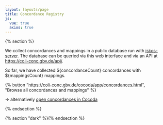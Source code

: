 ```yaml
---
layout: layouts/page
title: Concordance Registry
js:
  vue: true
  axios: true
---
```


{% section %}

We collect concordances and mappings in a public database run with
[jskos-server](https://github.com/gbv/jskos-server). The database can be
queried via this web interface and via an API at
<https://coli-conc.gbv.de/api/>.

So far, we have collected ${concordanceCount} concordances with ${mappingsCount} mappings.

{% button "https://coli-conc.gbv.de/cocoda/app/concordances.html", "Browse all concordances and mappings" %}

→ alternatively [open concordances in Cocoda](https://coli-conc.gbv.de/cocoda/app/?concordances)

{% endsection %}

{% section "dark" %}{% endsection %}

<script>
const app = new Vue({
  delimiters: ["${", "}"],
  el:'#main',
  data: {
    concordanceCount: "?",
    mappingsCount: "?",
  },
  async created() {
    // Load concordances from API
    const url = "https://coli-conc.gbv.de/api/concordances"
    const result = await axios.get(url)
    this.concordanceCount = result.data.length
    this.mappingsCount = result.data.reduce((total, current) => total + parseInt(current.extent) || 0, 0)
  },
})
</script>
